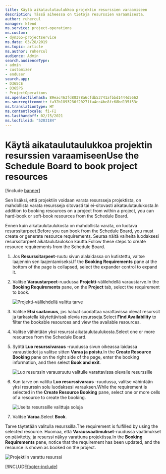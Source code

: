 ```yaml
---
title: Käytä aikataulutaulukkoa projektin resurssien varaamiseen
description: Tässä aiheessa on tietoja resurssien varaamisesta.
author: ruhercul
manager: kfend
ms.service: project-operations
ms.custom:
- dyn365-projectservice
ms.date: 03/28/2019
ms.topic: article
ms.author: ruhercul
audience: Admin
search.audienceType:
- admin
- customizer
- enduser
search.app:
- D365CE
- D365PS
- ProjectOperations
ms.openlocfilehash: 89eac463fd80378a6cfdb53741afbbd1444d5662
ms.sourcegitcommit: fa32b1893286f20271fa4ec4be8fc68bd135f53c
ms.translationtype: HT
ms.contentlocale: fi-FI
ms.lasthandoff: 02/15/2021
ms.locfileid: "5283184"
---
```

# <a name="use-the-schedule-board-to-book-project-resources"></a><span data-ttu-id="32c22-103">Käytä aikataulutaulukkoa projektin resurssien varaamiseen</span><span class="sxs-lookup"><span data-stu-id="32c22-103">Use the Schedule Board to book project resources</span></span>

[!include [banner](../includes/psa-now-project-operations.md)]

<span data-ttu-id="32c22-104">Sen lisäksi, että projektiin voidaan varata resursseja projektista, on mahdollista varata resursseja sitovasti tai ei-sitovasti aikataulutaulukosta.</span><span class="sxs-lookup"><span data-stu-id="32c22-104">In addition to booking resources on a project from within a project, you can hard-book or soft-book resources from the Schedule Board.</span></span>

<span data-ttu-id="32c22-105">Ennen kuin aikataulutaulukosta on mahdollista varata, on luotava resurssitarpeet.</span><span class="sxs-lookup"><span data-stu-id="32c22-105">Before you can book from the Schedule Board, you must create or generate resource requirements.</span></span> <span data-ttu-id="32c22-106">Seuraa näitä vaiheita luodaksesi resurssitarpeet aikataulutaulokon kautta.</span><span class="sxs-lookup"><span data-stu-id="32c22-106">Follow these steps to create resource requirements from the Schedule Board.</span></span>

1. <span data-ttu-id="32c22-107">Jos **Resurssitarpeet**-ruutu sivun alalaidassa on kutistettu, valtse laajennin sen laajentamiseksi.</span><span class="sxs-lookup"><span data-stu-id="32c22-107">If the **Booking Requirements** pane at the bottom of the page is collapsed, select the expander control to expand it.</span></span>
2. <span data-ttu-id="32c22-108">Valitse **Varaustarpeet**-ruudussa **Projekti**-välilehdellä varaustarve.</span><span class="sxs-lookup"><span data-stu-id="32c22-108">In the **Booking Requirements** pane, on the **Project** tab, select the requirement to book.</span></span>

    ![Projekti-välilehdellä valittu tarve](media/Resource-Management-image73.png)

3. <span data-ttu-id="32c22-110">Valitse **Etsi saatavuus**, jos haluat suodattaa varattavissa olevat resurssit ja tarkastella käytettävissä olevia resursseja.</span><span class="sxs-lookup"><span data-stu-id="32c22-110">Select **Find Availability** to filter the bookable resources and view the available resources.</span></span> 
4. <span data-ttu-id="32c22-111">Valitse vähintään yksi resurssi aikataulutaulukosta.</span><span class="sxs-lookup"><span data-stu-id="32c22-111">Select one or more resources from the Schedule Board.</span></span> 
5. <span data-ttu-id="32c22-112">Syötä **Luo resurssivaraus** -ruudussa sivun oikeassa laidassa varaustiedot ja valitse sitten **Varaa ja poistu**.</span><span class="sxs-lookup"><span data-stu-id="32c22-112">In the **Create Resource Booking** pane on the right side of the page, enter the booking information, and then select **Book and exit**.</span></span>

    ![Luo resurssin varausruutu valitulle varattavissa olevalle resurssille](media/Resource-Management-image74.png)

6. <span data-ttu-id="32c22-114">Kun tarve on valittu **Luo resurssivaraus** -ruudussa, valitse vähintään yksi resurssin solu luodaksesi varauksen.</span><span class="sxs-lookup"><span data-stu-id="32c22-114">While the requirement is selected in the **Create Resource Booking** pane, select one or more cells of a resource to create the booking.</span></span>

    ![Useita resurssille valittuja soluja](media/Resource-Management-image75.png)

7. <span data-ttu-id="32c22-116">Valitse **Varaa**.</span><span class="sxs-lookup"><span data-stu-id="32c22-116">Select **Book**.</span></span>

<span data-ttu-id="32c22-117">Tarve täytetään valitulla resurssilla.</span><span class="sxs-lookup"><span data-stu-id="32c22-117">The requirement is fulfilled by using the selected resource.</span></span> <span data-ttu-id="32c22-118">Huomaa, että **Varausvaatimukset**-ruudussa vaatimukset on päivitetty, ja resurssi näkyy varattuna projektissa.</span><span class="sxs-lookup"><span data-stu-id="32c22-118">In the **Booking Requirements** pane, notice that the requirement has been updated, and the resource is shown as booked on the project.</span></span>

![Projektiin varattu resurssi](media/Resource-Management-image76.png)


[!INCLUDE[footer-include](../includes/footer-banner.md)]